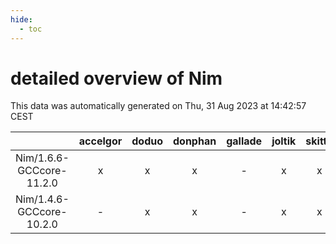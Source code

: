 ```yaml
---
hide:
  - toc
---
```


detailed overview of Nim
========================


This data was automatically generated on Thu, 31 Aug 2023 at 14:42:57 CEST  

| |accelgor|doduo|donphan|gallade|joltik|skitty|swalot|victini|
| :---: | :---: | :---: | :---: | :---: | :---: | :---: | :---: | :---: |
|Nim/1.6.6-GCCcore-11.2.0|x|x|x|-|x|x|x|x|
|Nim/1.4.6-GCCcore-10.2.0|-|x|x|-|x|x|x|x|
